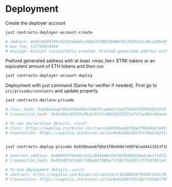 
# Deployment

Create the deployer account

```bash
just contracts-deployer-account-create

# address: 0x0528604705c912b3a6debc3bb63370659b884fb370191c9c48ccb59a9b9f3e24
# max_fee: 117743078418
# message: Account successfully created. Prefund generated address with at least <max_fee> STRK tokens or an equivalent amount of ETH tokens. It is good to send more in the case of higher demand.
```

Prefund generated address with at least <max_fee> STRK tokens or an equivalent amount of ETH tokens and then run

```bash
just contracts-deployer-account-deploy
```

Deployment with just command (Same for verifier if needed). First go to `src/privado/constants` and update properly.

```bash
just contracts-declare-privado

# class_hash: 0x036baea6f8be3f8bd48e7e0976ca444132e37169b4fdf07b9c5faf4e575fb733
# transaction_hash: 0x02e86c45537ef0a2cb231c8053512255c4f2fae001c4daee40c89d5ce296ddd5

# To see declaration details, visit:
# class: https://sepolia.starkscan.co/class/0x036baea6f8be3f8bd48e7e0976ca444132e37169b4fdf07b9c5faf4e575fb733
# transaction: https://sepolia.starkscan.co/tx/0x02e86c45537ef0a2cb231c8053512255c4f2fae001c4daee40c89d5ce296ddd5


just contracts-deploy-privado 0x036baea6f8be3f8bd48e7e0976ca444132e37169b4fdf07b9c5faf4e575fb733

# contract_address: 0x000029f4430cc63c28456d6c5b54029d00338e4c4ec7c873aa1dc1bc3fb38d55
# transaction_hash: 0x019d8743cddcf185e877885e717301f843b7c3573d7851a6fe6fd7602e2c4a67

# To see deployment details, visit:
# contract: https://sepolia.starkscan.co/contract/0x000029f4430cc63c28456d6c5b54029d00338e4c4ec7c873aa1dc1bc3fb38d55
# transaction: https://sepolia.starkscan.co/tx/0x019d8743cddcf185e877885e717301f843b7c3573d7851a6fe6fd7602e2c4a67
```

